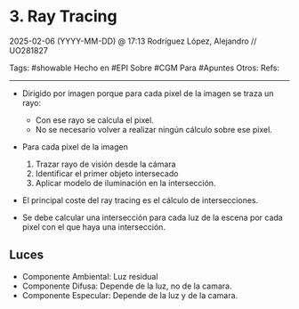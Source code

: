 # 3. Ray Tracing
2025-02-06 (YYYY-MM-DD) @ 17:13
Rodríguez López, Alejandro // UO281827

Tags:
	#showable
	Hecho en #EPI
	Sobre #CGM
	Para #Apuntes
	Otros:
	Refs:
 
<hr>

- Dirigido por imagen porque para cada pixel de la imagen se traza un rayo:
	- Con ese rayo se calcula el pixel.
	- No se necesario volver a realizar ningún cálculo sobre ese pixel.

- Para cada pixel de la imagen
	1. Trazar rayo de visión desde la cámara
	2. Identificar el primer objeto intersecado
	3. Aplicar modelo de iluminación en la intersección.

- El principal coste del ray tracing es el cálculo de intersecciones.
- Se debe calcular una intersección para cada luz de la escena por cada pixel con el que haya una intersección.

## Luces

- Componente Ambiental: Luz residual
- Componente Difusa: Depende de la luz, no de la camara.
- Componente Especular: Depende de la luz y de la camara.
